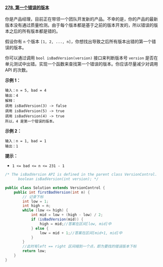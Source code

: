 #### [278. 第一个错误的版本](https://leetcode-cn.com/problems/first-bad-version/)



你是产品经理，目前正在带领一个团队开发新的产品。不幸的是，你的产品的最新版本没有通过质量检测。由于每个版本都是基于之前的版本开发的，所以错误的版本之后的所有版本都是错的。

假设你有 `n` 个版本 `[1, 2, ..., n]`，你想找出导致之后所有版本出错的第一个错误的版本。

你可以通过调用 `bool isBadVersion(version)` 接口来判断版本号 `version` 是否在单元测试中出错。实现一个函数来查找第一个错误的版本。你应该尽量减少对调用 API 的次数。

**示例 1：**

```
输入：n = 5, bad = 4
输出：4
解释：
调用 isBadVersion(3) -> false 
调用 isBadVersion(5) -> true 
调用 isBadVersion(4) -> true
所以，4 是第一个错误的版本。
```

**示例 2：**

```
输入：n = 1, bad = 1
输出：1
```

 

**提示：**

- `1 <= bad <= n <= 231 - 1`



```java
/* The isBadVersion API is defined in the parent class VersionControl.
      boolean isBadVersion(int version); */

public class Solution extends VersionControl {
    public int firstBadVersion(int n) {
        // 记录下标
        int low = 1;
        int high = n;
        while (low <= high) {
            int mid = low + (high - low) / 2;
            if (isBadVersion(mid)) {
                high = mid;//答案在区间[low, mid]中
            } else {
                low = mid + 1;//答案在区间[mid+1, mid]中
            }
        }
        //此时有left == right 区间缩到一个点，即为要找的错误版本下标
        return low;
    }
}
```

